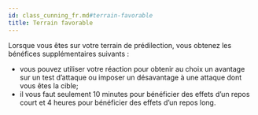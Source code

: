 ```yaml
---
id: class_cunning_fr.md#terrain-favorable
title: Terrain favorable
---
```


Lorsque vous êtes sur votre terrain de prédilection, vous obtenez les bénéfices supplémentaires suivants :

* vous pouvez utiliser votre réaction pour obtenir au choix un avantage sur un test d’attaque ou imposer un désavantage à une attaque dont vous êtes la cible;
* il vous faut seulement 10 minutes pour bénéficier des effets d’un repos court et 4 heures pour bénéficier des effets d’un repos long.

